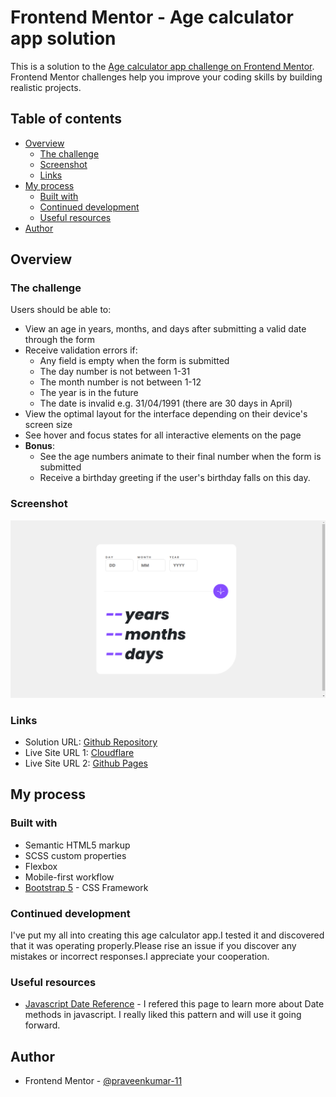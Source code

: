 # Frontend Mentor - Age calculator app solution

This is a solution to the [Age calculator app challenge on Frontend Mentor](https://www.frontendmentor.io/challenges/age-calculator-app-dF9DFFpj-Q). Frontend Mentor challenges help you improve your coding skills by building realistic projects. 


## Table of contents

- [Overview](#overview)
  - [The challenge](#the-challenge)
  - [Screenshot](#screenshot)
  - [Links](#links)
- [My process](#my-process)
  - [Built with](#built-with)
  - [Continued development](#continued-development)
  - [Useful resources](#useful-resources)
- [Author](#author)


## Overview

### The challenge

Users should be able to:

- View an age in years, months, and days after submitting a valid date through the form
- Receive validation errors if:
  - Any field is empty when the form is submitted
  - The day number is not between 1-31
  - The month number is not between 1-12
  - The year is in the future
  - The date is invalid e.g. 31/04/1991 (there are 30 days in April)
- View the optimal layout for the interface depending on their device's screen size
- See hover and focus states for all interactive elements on the page
- **Bonus**: 
  - See the age numbers animate to their final number when the form is submitted
  - Receive a birthday greeting if the user's birthday falls on this day.


### Screenshot

![](./screenshots/desktop.png)


### Links

- Solution URL: [Github Repository](https://github.com/praveenkumar-11/Age-Calculator)
- Live Site URL 1: [Cloudflare](https://age-calculator-axi.pages.dev/)
- Live Site URL 2: [Github Pages](https://praveenkumar-11.github.io/Age-Calculator/)


## My process

### Built with

- Semantic HTML5 markup
- SCSS custom properties
- Flexbox
- Mobile-first workflow
- [Bootstrap 5](https://getbootstrap.com/) - CSS Framework


### Continued development

I've put my all into creating this age calculator app.I tested it and discovered that it was operating properly.Please rise an issue if you discover any mistakes or incorrect responses.I appreciate your cooperation.


### Useful resources

- [Javascript Date Reference](https://www.w3schools.com/jsref/jsref_obj_date.asp) - I refered this page to learn more about Date methods in javascript. I really liked this pattern and will use it going forward.


## Author

- Frontend Mentor - [@praveenkumar-11](https://www.frontendmentor.io/profile/praveenkumar-11)